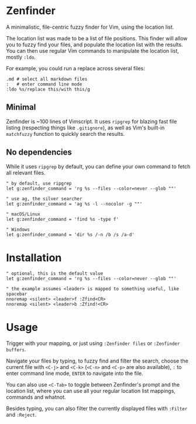 # Zenfinder
A minimalistic, file-centric fuzzy finder for Vim, using the location list.

The location list was made to be a list of file positions. This finder will
allow you to fuzzy find your files, and populate the location list with the
results. You can then use regular Vim commands to manipulate the location
list, mostly `:ldo`.

For example, you could run a replace across several files:

```
.md # select all markdown files
:   # enter command line mode
:ldo %s/replace this/with this/g
```

## Minimal
Zenfinder is ~100 lines of Vimscript. It uses `ripgrep` for blazing fast file
listing (respecting things like `.gitignore`), as well as Vim's built-in
`matchfuzzy` function to quickly search the results.

## No dependencies
While it uses `ripgrep` by default, you can define your own command to fetch
all relevant files.

```
" by default, use ripgrep
let g:zenfinder_command = 'rg %s --files --color=never --glob ""'

" use ag, the silver searcher
let g:zenfinder_command = 'ag %s -l --nocolor -g ""'

" macOS/Linux
let g:zenfinder_command = 'find %s -type f'

" Windows
let g:zenfinder_command = 'dir %s /-n /b /s /a-d'
```

# Installation

```vimscript
" optional, this is the default value
let g:zenfinder_command = 'rg %s --files --color=never --glob ""'

" the example assumes <leader> is mapped to something useful, like spacebar
nnoremap <silent> <leader>f :Zfind<CR>
nnoremap <silent> <leader>b :Zfind!<CR>
```

# Usage
Trigger with your mapping, or just using `:Zenfinder files` or
`:Zenfinder buffers`.

Navigate your files by typing, to fuzzy find and filter the search, choose the
current file with `<C-j>` and `<C-k>` (`<C-n>` and `<C-p>` are also
available), `:` to enter command line mode, `ENTER` to navigate into the file.

You can also use `<C-Tab>` to toggle between Zenfinder's prompt and the
location list, where you can use all your regular location list mappings,
commands and whatnot.

Besides typing, you can also filter the currently displayed files with
`:Filter` and `:Reject`.
